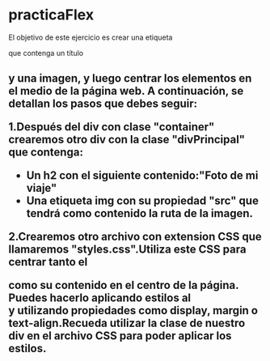# practicaFlex
El objetivo de este ejercicio es crear una etiqueta <div> que contenga un título <h2> y una imagen, y luego centrar los elementos en el medio de la página web. A continuación, se detallan los pasos que debes seguir:

1.Después del div con clase "container" crearemos otro div con la clase "divPrincipal" que contenga:
- Un h2 con el siguiente contenido:"Foto de mi viaje"
- Una etiqueta img con su propiedad "src" que tendrá como contenido la ruta de la imagen.

2.Crearemos otro archivo con extension CSS que llamaremos "styles.css".Utiliza este CSS para centrar tanto el <div> como su contenido en el centro de la página. 
Puedes hacerlo aplicando estilos al <div> y utilizando propiedades como display, margin o text-align.Recueda utilizar la clase de nuestro div en el archivo CSS para poder aplicar los estilos.

